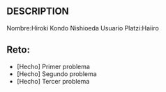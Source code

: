 ## DESCRIPTION

Nombre:Hiroki Kondo Nishioeda
Usuario Platzi:Haiiro

## Reto:

- [Hecho] Primer problema
- [Hecho] Segundo problema
- [Hecho] Tercer problema
